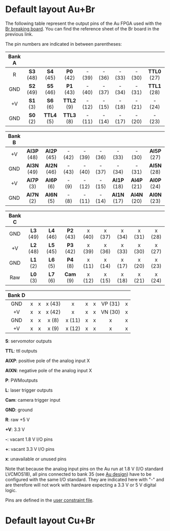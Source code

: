 # Default layout Au+Br

The following table represent the output pins of the Au FPGA used with the [Br breaking board](https://alchitry.com/collections/all/products/alchitry-br). You can find the reference sheet of the Br board in the previous link.

The pin numbers are indicated in between parentheses:

| Bank A |             |              |              |        |        |        |        |               |
| :----: | :---------: | :----------: | :----------: | :----: | :----: | :----: | :----: | :-----------: |
|   R    | **S3** (48) | **S4** (45)  | **P0** (42)  | - (39) | - (36) | - (33) | - (30) | **TTL0** (27) |
|  GND   | **S2** (49) | **S5** (46)  | **P1** (43)  | - (40) | - (37) | - (34) | - (31) | **TTL1** (28) |
|   +V   | **S1** (3)  |  **S6** (6)  | **TTL2** (9) | - (12) | - (15) | - (18) | - (21) |    - (24)     |
|  GND   | **S0** (2)  | **TTL4** (5) | **TTL3** (8) | - (11) | - (14) | - (17) | - (20) |    - (23)     |

| Bank B |               |               |        |        |        |               |               |               |
| :----: | :-----------: | :-----------: | :----: | :----: | :----: | :-----------: | :-----------: | :-----------: |
|   +V   | **AI3P** (48) | **AI2P** (45) | - (42) | - (39) | - (36) |    - (33)     |    - (30)     | **AI5P** (27) |
|  GND   | **AI3N** (49) | **AI2N** (46) | - (43) | - (40) | - (37) |    - (34)     |    - (31)     | **AI5N** (28) |
|   +V   | **AI7P** (3)  | **AI6P** (6)  | - (9)  | - (12) | - (15) | **AI1P** (18) | **AI4P** (21) | **AI0P** (24) |
|  GND   | **AI7N** (2)  | **AI6N** (5)  | - (8)  | - (11) | - (14) | **AI1N** (17) | **AI4N** (20) | **AI0N** (23) |

| Bank C |             |             |             |        |        |        |        |        |
| :----: | :---------: | :---------: | :---------: | :----: | :----: | :----: | :----: | :----: |
|  GND   | **L3** (49) | **L4** (46) | **P2** (43) | x (40) | x (37) | x (34) | x (31) | x (28) |
|   +V   | **L2** (48) | **L5** (45) | **P3** (42) | x (39) | x (36) | x (33) | x (30) | x (27) |
|  GND   | **L1** (2)  | **L6** (5)  | **P4** (8)  | x (11) | x (14) | x (17) | x (20) | x (23) |
|  Raw   | **L0** (3)  | **L7** (6)  | **Cam** (9) | x (12) | x (15) | x (18) | x (21) | x (24) |

| Bank D |      |      |        |        |      |      |         |      |
| :----: | :--: | :--: | :----: | :----: | :--: | :--: | :-----: | :--: |
|  GND   |  x   |  x   | x (43) |   x    |  x   |  x   | VP (31) |  x   |
|   +V   |  x   |  x   | x (42) |   x    |  x   |  x   | VN (30) |  x   |
|  GND   |  x   |  x   | x (8)  | x (11) |  x   |  x   |    x    |  x   |
|   +V   |  x   |  x   | x (9)  | x (12) |  x   |  x   |    x    |  x   |

**S**: servomotor outputs

**TTL**: ttl outputs

**AIXP**: positive pole of the analog input X

**AIXN**: negative pole of the analog input X

**P**: PWMoutputs

**L**: laser trigger outputs

**Cam**: camera trigger input

**GND**: ground

**R**: raw +5 V 

**+V**: 3.3 V

**-**: vacant 1.8 V I/O pins 

**+**: vacant 3.3 V I/O pins

**x**: unavailable or unused pins

Note that because the analog input pins on the Au run at 1.8 V (I/O standard LVCMOS18), all pins connected to bank 35 (see [Au design](https://alchitry.com/products/alchitry-au-fpga-development-board)) have to be configured with the same I/O standard. They are indicated here with "-" and are therefore will not work with hardware expecting a 3.3 V or 5 V digital logic.

Pins are defined in the [user constraint file](https://github.com/jdeschamps/MicroFPGA/blob/master/Au_firmware/constraint/user.acf).

# Default layout Cu+Br

